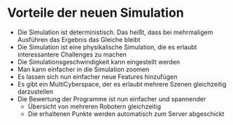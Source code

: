 
# Vorteile der neuen Simulation
- Die Simulation ist deterministisch. Das heißt, dass bei mehrmaligem Ausführen das Ergebnis das Gleiche bleibt
- Die Simulation ist eine physikalische Simulation, die es erlaubt interessantere Challenges zu machen
- Die Simulationsgeschwindigkeit kann eingestellt werden
- Man kann einfacher in die Simulation zoomen
- Es lassen sich nun einfacher neue Features hinzufügen
- Es gibt ein MultiCyberspace, der es erlaubt mehrere Szenen gleichzeitig darzustellen
- Die Bewertung der Programme ist nun einfacher und spannender
    - Übersicht von mehreren Robotern gleichzeitig
    - Die erhaltenen Punkte werden automatisch zum Server  abgeschickt